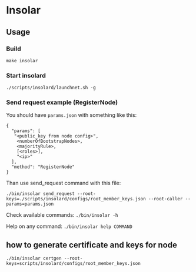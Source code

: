 # Insolar

## Usage

### Build

    make insolar

### Start insolard

    ./scripts/insolard/launchnet.sh -g

### Send request example (RegisterNode)

You should have ```params.json``` with something like this:

    {
      "params": [
       "<public_key from node config>",
        <numberOfBootstrapNodes>,
        <majorityRule>,
        [<roles>],
        "<ip>"
      ],
      "method": "RegisterNode"
    }

Than use send_request command with this file:

    ./bin/insolar send_request --root-keys=./scripts/insolard/configs/root_member_keys.json --root-caller --params=params.json

Check available commands: `./bin/insolar -h`

Help on any command: `./bin/insolar help COMMAND`

## how to generate certificate and keys for node

    ./bin/insolar certgen --root-keys=scripts/insolard/configs/root_member_keys.json

